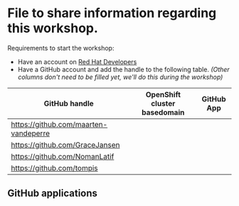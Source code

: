 # File to share information regarding this workshop.

Requirements to start the workshop:

* Have an account on [Red Hat Developers](https://developers.redhat.com)
* Have a GitHub account and add the handle to the following table.
  _(Other columns don't need to be filled yet, we'll do this during the workshop)_

| GitHub handle                         | OpenShift cluster basedomain | GitHub App |
|---------------------------------------|------------------------------|------------|
| https://github.com/maarten-vandeperre |                              |            |
| https://github.com/GraceJansen        |                              |            |
| https://github.com/NomanLatif         |                              |            |
| https://github.com/tompis             |                              |            |


## GitHub applications
